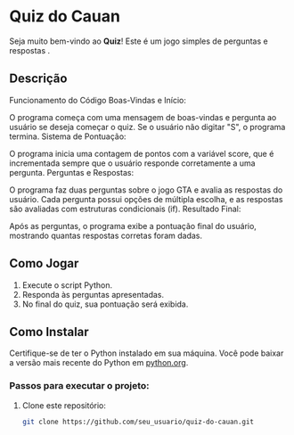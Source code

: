 # Quiz do Cauan

Seja muito bem-vindo ao **Quiz**! Este é um jogo simples de perguntas e respostas .

## Descrição

Funcionamento do Código
Boas-Vindas e Início:

O programa começa com uma mensagem de boas-vindas e pergunta ao usuário se deseja começar o quiz. Se o usuário não digitar "S", o programa termina.
Sistema de Pontuação:

O programa inicia uma contagem de pontos com a variável score, que é incrementada sempre que o usuário responde corretamente a uma pergunta.
Perguntas e Respostas:

O programa faz duas perguntas sobre o jogo GTA e avalia as respostas do usuário. Cada pergunta possui opções de múltipla escolha, e as respostas são avaliadas com estruturas condicionais (if).
Resultado Final:

Após as perguntas, o programa exibe a pontuação final do usuário, mostrando quantas respostas corretas foram dadas.

## Como Jogar

1. Execute o script Python.
2. Responda às perguntas apresentadas.
3. No final do quiz, sua pontuação será exibida.

## Como Instalar

Certifique-se de ter o Python instalado em sua máquina. Você pode baixar a versão mais recente do Python em [python.org](https://www.python.org/).

### Passos para executar o projeto:

1. Clone este repositório:

   ```bash
   git clone https://github.com/seu_usuario/quiz-do-cauan.git
